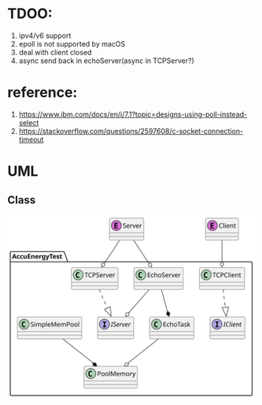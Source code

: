 # TDOO:
1. ipv4/v6 support
6. epoll is not supported by macOS
7. deal with client closed
8. async send back in echoServer(async in TCPServer?)


# reference:
1. https://www.ibm.com/docs/en/i/7.1?topic=designs-using-poll-instead-select
2. https://stackoverflow.com/questions/2597608/c-socket-connection-timeout

# UML

## Class
![](Class.svg)

<!--

```
@startuml Class
'https://plantuml.com/class-diagram

namespace AccuEnergyTest {
interface IServer
interface IClient

IServer <|.up. TCPServer
IClient <|.up. TCPClient

EchoServer --o IServer
EchoServer --* EchoTask

SimpleMemPool --*PoolMemory

EchoTask --o PoolMemory
}

Server --o EchoServer
Server --o TCPServer
Client --o TCPClient
Server << (E,orchid)>>
Client << (E,orchid)>>

@enduml
```
-->